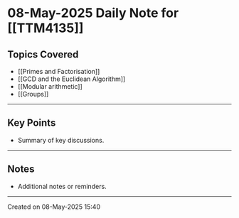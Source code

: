 # 08-May-2025 Daily Note for [[TTM4135]]

## Topics Covered
- [[Primes and Factorisation]]
- [[GCD and the Euclidean Algorithm]]
- [[Modular arithmetic]]
- [[Groups]]

---
## Key Points
- Summary of key discussions.

---
## Notes
- Additional notes or reminders.

---

Created on 08-May-2025 15:40
